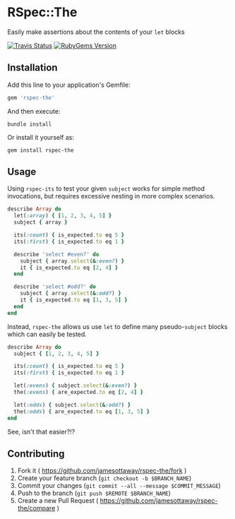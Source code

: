 # RSpec::The

Easily make assertions about the contents of your `let` blocks

[![Travis Status](https://img.shields.io/travis/jamesottaway/rspec-the.svg)](https://travis-ci.org/jamesottaway/rspec-the)
[![RubyGems Version](https://img.shields.io/gem/v/rspec-the.svg)](https://rubygems.org/gems/rspec-the)

## Installation

Add this line to your application's Gemfile:

```ruby
gem 'rspec-the'
```

And then execute:

```
bundle install
```

Or install it yourself as:

```
gem install rspec-the
```

## Usage

Using `rspec-its` to test your given `subject` works for simple method invocations, but requires excessive nesting in more complex scenarios.

``` ruby
describe Array do
  let(:array) { [1, 2, 3, 4, 5] }
  subject { array }

  its(:count) { is_expected.to eq 5 }
  its(:first) { is_expected.to eq 1 }

  describe 'select #even?' do
    subject { array.select(&:even?) }
    it { is_expected.to eq [2, 4] }
  end

  describe 'select #odd?' do
    subject { array.select(&:odd?) }
    it { is_expected.to eq [1, 3, 5] }
  end
end
```

Instead, `rspec-the` allows us use `let` to define many pseudo-`subject` blocks which can easily be tested.

``` ruby
describe Array do
  subject { [1, 2, 3, 4, 5] }

  its(:count) { is_expected.to eq 5 }
  its(:first) { is_expected.to eq 1 }

  let(:evens) { subject.select(&:even?) }
  the(:evens) { are_expected.to eq [2, 4] }

  let(:odds) { subject.select(&:odd?) }
  the(:odds) { are_expected.to eq [1, 3, 5] }
end
```

See, isn't that easier?!?

## Contributing

1. Fork it ( https://github.com/jamesottaway/rspec-the/fork )
2. Create your feature branch (`git checkout -b $BRANCH_NAME`)
3. Commit your changes (`git commit --all --message $COMMIT_MESSAGE`)
4. Push to the branch (`git push $REMOTE $BRANCH_NAME`)
5. Create a new Pull Request ( https://github.com/jamesottaway/rspec-the/compare )
